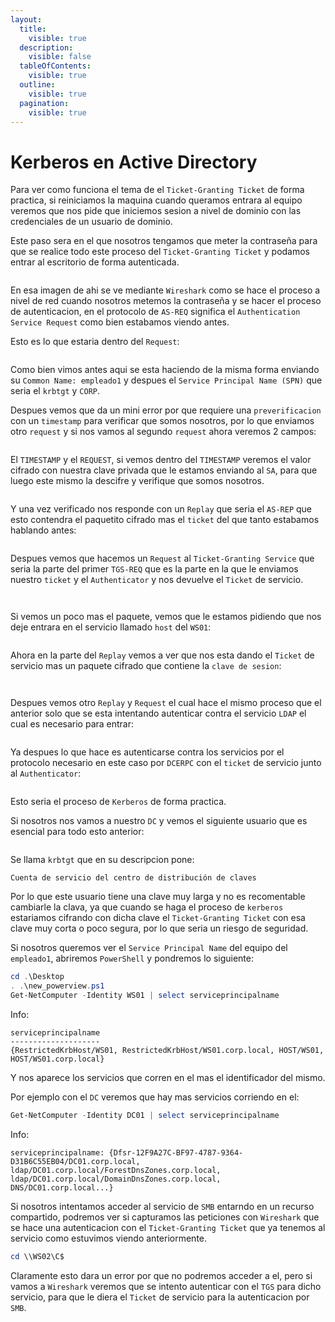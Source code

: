 ```yaml
---
layout:
  title:
    visible: true
  description:
    visible: false
  tableOfContents:
    visible: true
  outline:
    visible: true
  pagination:
    visible: true
---
```


# Kerberos en Active Directory

Para ver como funciona el tema de el `Ticket-Granting Ticket` de forma practica, si reiniciamos la maquina cuando queramos entrara al equipo veremos que nos pide que iniciemos sesion a nivel de dominio con las credenciales de un usuario de dominio.

Este paso sera en el que nosotros tengamos que meter la contraseña para que se realice todo este proceso del `Ticket-Granting Ticket` y podamos entrar al escritorio de forma autenticada.

<figure><img src="../../.gitbook/assets/image (129).png" alt=""><figcaption></figcaption></figure>

En esa imagen de ahi se ve mediante `Wireshark` como se hace el proceso a nivel de red cuando nosotros metemos la contraseña y se hacer el proceso de autenticacion, en el protocolo de `AS-REQ` significa el `Authentication Service Request` como bien estabamos viendo antes.

Esto es lo que estaria dentro del `Request`:

<figure><img src="../../.gitbook/assets/image (130).png" alt=""><figcaption></figcaption></figure>

Como bien vimos antes aqui se esta haciendo de la misma forma enviando su `Common Name: empleado1` y despues el `Service Principal Name (SPN)` que seria el `krbtgt` y `CORP`.

Despues vemos que da un mini error por que requiere una `preverificacion` con un `timestamp` para verificar que somos nosotros, por lo que enviamos otro `request` y si nos vamos al segundo `request` ahora veremos 2 campos:

<figure><img src="../../.gitbook/assets/image (131).png" alt=""><figcaption></figcaption></figure>

El `TIMESTAMP` y el `REQUEST`, si vemos dentro del `TIMESTAMP` veremos el valor cifrado con nuestra clave privada que le estamos enviando al `SA`, para que luego este mismo la descifre y verifique que somos nosotros.

<figure><img src="../../.gitbook/assets/image (132).png" alt=""><figcaption></figcaption></figure>

Y una vez verificado nos responde con un `Replay` que seria el `AS-REP` que esto contendra el paquetito cifrado mas el `ticket` del que tanto estabamos hablando antes:

<figure><img src="../../.gitbook/assets/image (133).png" alt=""><figcaption></figcaption></figure>

Despues vemos que hacemos un `Request` al `Ticket-Granting Service` que seria la parte del primer `TGS-REQ` que es la parte en la que le enviamos nuestro `ticket` y el `Authenticator` y nos devuelve el `Ticket` de servicio.

<figure><img src="../../.gitbook/assets/image (134).png" alt=""><figcaption></figcaption></figure>

<figure><img src="../../.gitbook/assets/image (135).png" alt=""><figcaption></figcaption></figure>

Si vemos un poco mas el paquete, vemos que le estamos pidiendo que nos deje entrara en el servicio llamado `host` del `WS01`:

<figure><img src="../../.gitbook/assets/image (136).png" alt=""><figcaption></figcaption></figure>

Ahora en la parte del `Replay` vemos a ver que nos esta dando el `Ticket` de servicio mas un paquete cifrado que contiene la `clave de sesion`:

<figure><img src="../../.gitbook/assets/image (137).png" alt=""><figcaption></figcaption></figure>

<figure><img src="../../.gitbook/assets/image (138).png" alt=""><figcaption></figcaption></figure>

Despues vemos otro `Replay` y `Request` el cual hace el mismo proceso que el anterior solo que se esta intentando autenticar contra el servicio `LDAP` el cual es necesario para entrar:

<figure><img src="../../.gitbook/assets/image (139).png" alt=""><figcaption></figcaption></figure>

Ya despues lo que hace es autenticarse contra los servicios por el protocolo necesario en este caso por `DCERPC` con el `ticket` de servicio junto al `Authenticator`:

<figure><img src="../../.gitbook/assets/image (140).png" alt=""><figcaption></figcaption></figure>

Esto seria el proceso de `Kerberos` de forma practica.

Si nosotros nos vamos a nuestro `DC` y vemos el siguiente usuario que es esencial para todo esto anterior:

<figure><img src="../../.gitbook/assets/image (141).png" alt=""><figcaption></figcaption></figure>

Se llama `krbtgt` que en su descripcion pone:

```
Cuenta de servicio del centro de distribución de claves
```

Por lo que este usuario tiene una clave muy larga y no es recomentable cambiarle la clava, ya que cuando se haga el proceso de `kerberos` estariamos cifrando con dicha clave el `Ticket-Granting Ticket` con esa clave muy corta o poco segura, por lo que seria un riesgo de seguridad.

Si nosotros queremos ver el `Service Principal Name` del equipo del `empleado1`, abriremos `PowerShell` y pondremos lo siguiente:

```powershell
cd .\Desktop
. .\new_powerview.ps1
Get-NetComputer -Identity WS01 | select serviceprincipalname
```

Info:

```
serviceprincipalname
--------------------
{RestrictedKrbHost/WS01, RestrictedKrbHost/WS01.corp.local, HOST/WS01, HOST/WS01.corp.local}
```

Y nos aparece los servicios que corren en el mas el identificador del mismo.

Por ejemplo con el `DC` veremos que hay mas servicios corriendo en el:

```powershell
Get-NetComputer -Identity DC01 | select serviceprincipalname
```

Info:

```
serviceprincipalname: {Dfsr-12F9A27C-BF97-4787-9364-D31B6C55EB04/DC01.corp.local,
ldap/DC01.corp.local/ForestDnsZones.corp.local,
ldap/DC01.corp.local/DomainDnsZones.corp.local, DNS/DC01.corp.local...}
```

Si nosotros intentamos acceder al servicio de `SMB` entarndo en un recurso compartido, podremos ver si capturamos las peticiones con `Wireshark` que se hace una autenticacion con el `Ticket-Granting Ticket` que ya tenemos al servicio como estuvimos viendo anteriormente.

```powershell
cd \\WS02\C$
```

Claramente esto dara un error por que no podremos acceder a el, pero si vamos a `Wireshark` veremos que se intento autenticar con el `TGS` para dicho servicio, para que le diera el `Ticket` de servicio para la autenticacion por `SMB`.
